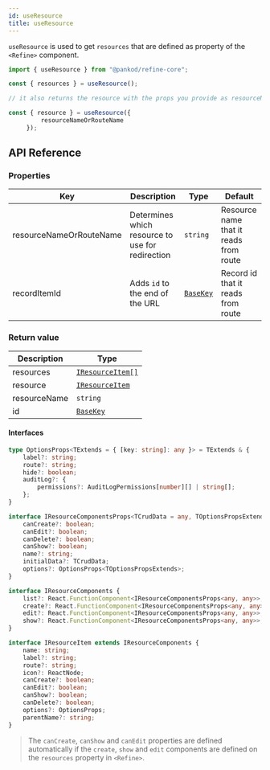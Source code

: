 ```yaml
---
id: useResource
title: useResource
---
```


`useResource` is used to get `resources` that are defined as property of the `<Refine>` component.

```ts
import { useResource } from "@pankod/refine-core";

const { resources } = useResource();

// it also returns the resource with the props you provide as resourceNameOrRouteName.

const { resource } = useResource({
         resourceNameOrRouteName
     });
```

## API Reference

### Properties

| Key                   | Description                                                                                                                                                        | Type                                                        | Default                                                                              |
| --------------------- | ------------------------------------------------------------------------------------------------------------------------------------------------------------------ | ----------------------------------------------------------- | ------------------------------------------------------------------------------------ |
| resourceNameOrRouteName                                                                                   | Determines which resource to use for redirection | `string`                                                                                                                              | Resource name that it reads from route                           |
| recordItemId                                                                                              | Adds `id` to the end of the URL                  | [`BaseKey`](/core/interfaces.md#basekey)                                                                                              | Record id that it reads from route                               |

### Return value

| Description | Type                             |
| ----------- | -------------------------------- |
| resources   | [`IResourceItem[]`](#interfaces) |
| resource   | [`IResourceItem`](#interfaces) |
| resourceName   | `string` |
| id   | [`BaseKey`](/core/interfaces.md#basekey) |


#### Interfaces

```ts
type OptionsProps<TExtends = { [key: string]: any }> = TExtends & {
    label?: string;
    route?: string;
    hide?: boolean;
    auditLog?: {
        permissions?: AuditLogPermissions[number][] | string[];
    };
}

interface IResourceComponentsProps<TCrudData = any, TOptionsPropsExtends = { [key: string]: any }> {
    canCreate?: boolean;
    canEdit?: boolean;
    canDelete?: boolean;
    canShow?: boolean;
    name?: string;
    initialData?: TCrudData;
    options?: OptionsProps<TOptionsPropsExtends>;
}

interface IResourceComponents {
    list?: React.FunctionComponent<IResourceComponentsProps<any, any>>;
    create?: React.FunctionComponent<IResourceComponentsProps<any, any>>;
    edit?: React.FunctionComponent<IResourceComponentsProps<any, any>>;
    show?: React.FunctionComponent<IResourceComponentsProps<any, any>>;
}

interface IResourceItem extends IResourceComponents {
    name: string;
    label?: string;
    route?: string;
    icon?: ReactNode;
    canCreate?: boolean;
    canEdit?: boolean;
    canShow?: boolean;
    canDelete?: boolean;
    options?: OptionsProps;
    parentName?: string;
}
```

> The `canCreate`, `canShow` and `canEdit` properties are defined automatically if the `create`, `show` and `edit` components are defined on the `resources` property in `<Refine>`.
